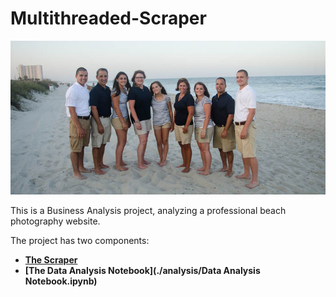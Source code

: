 # Multithreaded-Scraper

![sample_photo.jpg](./analysis/sample_photo.jpg?raw=true)

This is a Business Analysis project, analyzing a professional beach photography website.

The project has two components:

- **[The Scraper](./scraper/)**
- **[The Data Analysis Notebook](./analysis/Data Analysis Notebook.ipynb)**
